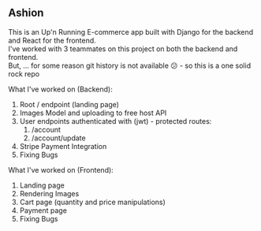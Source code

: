 ## Ashion

This is an Up'n Running E-commerce app built with Django for the backend and React for the frontend.       
I've worked with 3 teammates on this project on both the backend and frontend.    
But, ... for some reason git history is not available 😕 - so this is a one solid rock repo    

What I've worked on (Backend):
1. Root / endpoint (landing page)               
2. Images Model and uploading to free host API               
3. User endpoints authenticated with (jwt) - protected routes:
   1. /account               
   2. /account/update                
4. Stripe Payment Integration               
5. Fixing Bugs    


What I've worked on (Frontend):
1. Landing page
2. Rendering Images
3. Cart page (quantity and price manipulations)
4. Payment page
5. Fixing Bugs
